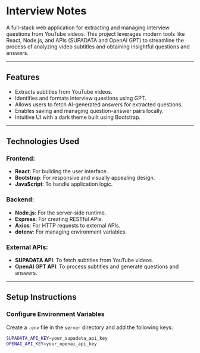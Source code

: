 # **Interview Notes**

A full-stack web application for extracting and managing interview questions from YouTube videos. This project leverages modern tools like React, Node.js, and APIs (SUPADATA and OpenAI GPT) to streamline the process of analyzing video subtitles and obtaining insightful questions and answers.

---

## **Features**
- Extracts subtitles from YouTube videos.
- Identifies and formats interview questions using GPT.
- Allows users to fetch AI-generated answers for extracted questions.
- Enables saving and managing question-answer pairs locally.
- Intuitive UI with a dark theme built using Bootstrap.

---

## **Technologies Used**

### **Frontend:**
- **React**: For building the user interface.
- **Bootstrap**: For responsive and visually appealing design.
- **JavaScript**: To handle application logic.

### **Backend:**
- **Node.js**: For the server-side runtime.
- **Express**: For creating RESTful APIs.
- **Axios**: For HTTP requests to external APIs.
- **dotenv**: For managing environment variables.

### **External APIs:**
- **SUPADATA API**: To fetch subtitles from YouTube videos.
- **OpenAI GPT API**: To process subtitles and generate questions and answers.

---

## **Setup Instructions**

### **Configure Environment Variables**
Create a `.env` file in the `server` directory and add the following keys:

```bash
SUPADATA_API_KEY=your_supadata_api_key
OPENAI_API_KEY=your_openai_api_key


